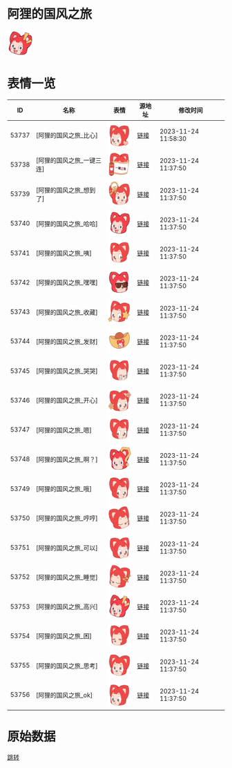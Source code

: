 # 阿狸的国风之旅

<img src="./cover.png" height="60" alt="cover" />

# 表情一览

|ID|名称|表情|源地址|修改时间|
|----|----|----|----|----|
|53737|[阿狸的国风之旅_比心]|<img src="./pic/053737_%5B阿狸的国风之旅_比心%5D.png" height="60" alt="比心"/>|[链接](https://i0.hdslb.com/bfs/garb/54d5aaaf12b48cda9a1733d620be1de177a1957c.png)|2023-11-24 11:58:30|
|53738|[阿狸的国风之旅_一键三连]|<img src="./pic/053738_%5B阿狸的国风之旅_一键三连%5D.png" height="60" alt="一键三连"/>|[链接](https://i0.hdslb.com/bfs/garb/e44910528cfcf605aea1a0a983768492d33e58ff.png)|2023-11-24 11:37:50|
|53739|[阿狸的国风之旅_想到了]|<img src="./pic/053739_%5B阿狸的国风之旅_想到了%5D.png" height="60" alt="想到了"/>|[链接](https://i0.hdslb.com/bfs/garb/e8faf6bdd20ab78dfac22c034f4974f5b24b3d5f.png)|2023-11-24 11:37:50|
|53740|[阿狸的国风之旅_哈哈]|<img src="./pic/053740_%5B阿狸的国风之旅_哈哈%5D.png" height="60" alt="哈哈"/>|[链接](https://i0.hdslb.com/bfs/garb/832e1479e723ffbc5c5bbf0cb4e89ed66e1846da.png)|2023-11-24 11:37:50|
|53741|[阿狸的国风之旅_咦]|<img src="./pic/053741_%5B阿狸的国风之旅_咦%5D.png" height="60" alt="咦"/>|[链接](https://i0.hdslb.com/bfs/garb/0ebe22485d7c6d80f49a4db4ee3e4d48bf14ee07.png)|2023-11-24 11:37:50|
|53742|[阿狸的国风之旅_嘿嘿]|<img src="./pic/053742_%5B阿狸的国风之旅_嘿嘿%5D.png" height="60" alt="嘿嘿"/>|[链接](https://i0.hdslb.com/bfs/garb/f6692f9553534370f71ee062c8903b629edb94f3.png)|2023-11-24 11:37:50|
|53743|[阿狸的国风之旅_收藏]|<img src="./pic/053743_%5B阿狸的国风之旅_收藏%5D.png" height="60" alt="收藏"/>|[链接](https://i0.hdslb.com/bfs/garb/8352426c0079f2d979b930d50bdd3bb06fb78a72.png)|2023-11-24 11:37:50|
|53744|[阿狸的国风之旅_发财]|<img src="./pic/053744_%5B阿狸的国风之旅_发财%5D.png" height="60" alt="发财"/>|[链接](https://i0.hdslb.com/bfs/garb/5c0f8a7a043a73643503b80c110e95d78364143b.png)|2023-11-24 11:37:50|
|53745|[阿狸的国风之旅_哭哭]|<img src="./pic/053745_%5B阿狸的国风之旅_哭哭%5D.png" height="60" alt="哭哭"/>|[链接](https://i0.hdslb.com/bfs/garb/ba264dbddd489b270ec42db9f9be4353b5e367a5.png)|2023-11-24 11:37:50|
|53746|[阿狸的国风之旅_开心]|<img src="./pic/053746_%5B阿狸的国风之旅_开心%5D.png" height="60" alt="开心"/>|[链接](https://i0.hdslb.com/bfs/garb/efb411f5f846ba0bea4771b47f29871bbb782895.png)|2023-11-24 11:37:50|
|53747|[阿狸的国风之旅_嗯]|<img src="./pic/053747_%5B阿狸的国风之旅_嗯%5D.png" height="60" alt="嗯"/>|[链接](https://i0.hdslb.com/bfs/garb/59b1b6cd447a21c66a4800fa92754361ab29cbd2.png)|2023-11-24 11:37:50|
|53748|[阿狸的国风之旅_啊？]|<img src="./pic/053748_%5B阿狸的国风之旅_啊？%5D.png" height="60" alt="啊？"/>|[链接](https://i0.hdslb.com/bfs/garb/fa5bcb2c1d0e803f2a7a44485f272d0eeee4532e.png)|2023-11-24 11:37:50|
|53749|[阿狸的国风之旅_哦]|<img src="./pic/053749_%5B阿狸的国风之旅_哦%5D.png" height="60" alt="哦"/>|[链接](https://i0.hdslb.com/bfs/garb/ee0b197f6d0d577c2d1ed5a2bc6f7eb1e18da1c2.png)|2023-11-24 11:37:50|
|53750|[阿狸的国风之旅_哼哼]|<img src="./pic/053750_%5B阿狸的国风之旅_哼哼%5D.png" height="60" alt="哼哼"/>|[链接](https://i0.hdslb.com/bfs/garb/703e0f110940774febbfdf99bcc094a80a7d7194.png)|2023-11-24 11:37:50|
|53751|[阿狸的国风之旅_可以]|<img src="./pic/053751_%5B阿狸的国风之旅_可以%5D.png" height="60" alt="可以"/>|[链接](https://i0.hdslb.com/bfs/garb/d50163255b350c7cbca052e60fb1a8cc406d55e9.png)|2023-11-24 11:37:50|
|53752|[阿狸的国风之旅_睡觉]|<img src="./pic/053752_%5B阿狸的国风之旅_睡觉%5D.png" height="60" alt="睡觉"/>|[链接](https://i0.hdslb.com/bfs/garb/ecd8c5f921bfa06ca73c7c1923cf5c4799f74f69.png)|2023-11-24 11:37:50|
|53753|[阿狸的国风之旅_高兴]|<img src="./pic/053753_%5B阿狸的国风之旅_高兴%5D.png" height="60" alt="高兴"/>|[链接](https://i0.hdslb.com/bfs/garb/46228208f4f32bae8e47ec66d4117f328660f382.png)|2023-11-24 11:37:50|
|53754|[阿狸的国风之旅_困]|<img src="./pic/053754_%5B阿狸的国风之旅_困%5D.png" height="60" alt="困"/>|[链接](https://i0.hdslb.com/bfs/garb/bcbd9cf786c7325533ea0d3efb2fbcb5402b5486.png)|2023-11-24 11:37:50|
|53755|[阿狸的国风之旅_思考]|<img src="./pic/053755_%5B阿狸的国风之旅_思考%5D.png" height="60" alt="思考"/>|[链接](https://i0.hdslb.com/bfs/garb/611e6c28f2623b7f116f7be1c4831f3de735543e.png)|2023-11-24 11:37:50|
|53756|[阿狸的国风之旅_ok]|<img src="./pic/053756_%5B阿狸的国风之旅_ok%5D.png" height="60" alt="ok"/>|[链接](https://i0.hdslb.com/bfs/garb/5fe0c7369d85ae5665c604aacac56eb1af3c815f.png)|2023-11-24 11:37:50|

# 原始数据

[跳转](./raw.json)

